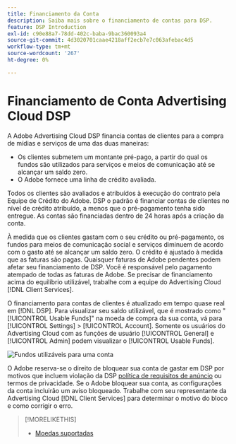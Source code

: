 ```yaml
---
title: Financiamento da Conta
description: Saiba mais sobre o financiamento de contas para DSP.
feature: DSP Introduction
exl-id: c90e88a7-78dd-402c-baba-9bac360093a4
source-git-commit: 4d3020701caae4218aff2ecb7e7c063afebac4d5
workflow-type: tm+mt
source-wordcount: '267'
ht-degree: 0%

---
```


# Financiamento de Conta Advertising Cloud DSP

A Adobe Advertising Cloud DSP financia contas de clientes para a compra de mídias e serviços de uma das duas maneiras:

* Os clientes submetem um montante pré-pago, a partir do qual os fundos são utilizados para serviços e meios de comunicação até se alcançar um saldo zero.
* O Adobe fornece uma linha de crédito avaliada.

Todos os clientes são avaliados e atribuídos à execução do contrato pela Equipe de Crédito do Adobe. DSP o padrão é financiar contas de clientes no nível de crédito atribuído, a menos que o pré-pagamento tenha sido entregue. As contas são financiadas dentro de 24 horas após a criação da conta.

À medida que os clientes gastam com o seu crédito ou pré-pagamento, os fundos para meios de comunicação social e serviços diminuem de acordo com o gasto até se alcançar um saldo zero. O crédito é ajustado à medida que as faturas são pagas. Quaisquer faturas de Adobe pendentes podem afetar seu financiamento de DSP. Você é responsável pelo pagamento atempado de todas as faturas de Adobe. Se precisar de financiamento acima do equilíbrio utilizável, trabalhe com a equipe do Advertising Cloud [!DNL Client Services].

O financiamento para contas de clientes é atualizado em tempo quase real em [!DNL DSP]. Para visualizar seu saldo utilizável, que é mostrado como &quot;[!UICONTROL Usable Funds]&quot; na moeda de compra da sua conta, vá para [!UICONTROL Settings] > [!UICONTROL Account]. Somente os usuários do Advertising Cloud com as funções de usuário [!UICONTROL General] e [!UICONTROL Admin] podem visualizar o [!UICONTROL Usable Funds].

![Fundos utilizáveis para uma conta](/help/dsp/assets/account-usable-funds.png)

O Adobe reserva-se o direito de bloquear sua conta de gastar em DSP por motivos que incluem violação da DSP [política de requisitos de anúncio](/help/policies/ad-requirements-policy.md) ou termos de privacidade. Se o Adobe bloquear sua conta, as configurações da conta incluirão um aviso bloqueado. Trabalhe com seu representante da Advertising Cloud [!DNL Client Services] para determinar o motivo do bloco e como corrigir o erro.

>[!MORELIKETHIS]
>
>* [Moedas suportadas](/help/dsp/currency.md)

